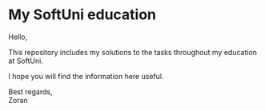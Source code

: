 # My SoftUni education

Hello,

This repository includes my solutions to the tasks throughout my education at SoftUni.

I hope you will find the information here useful.

Best regards,	
Zoran

